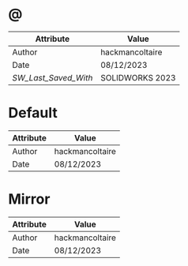 # @
| Attribute | Value |
| ---  | ---     |
| Author | hackmancoltaire |
| Date | 08/12/2023 |
| _SW_Last_Saved_With_ | SOLIDWORKS 2023 |
# Default
| Attribute | Value |
| ---  | ---     |
| Author | hackmancoltaire |
| Date | 08/12/2023 |
# Mirror
| Attribute | Value |
| ---  | ---     |
| Author | hackmancoltaire |
| Date | 08/12/2023 |
